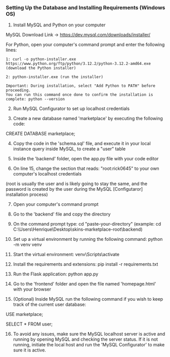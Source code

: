 ### Setting Up the Database and Installing Requirements (Windows OS)
1. Install MySQL and Python on your computer

MySQL Download Link -> https://dev.mysql.com/downloads/installer/

For Python, open your computer's command prompt and enter the following lines:

	1: curl -o python-installer.exe https://www.python.org/ftp/python/3.12.2/python-3.12.2-amd64.exe (download the Python installer)

	2: python-installer.exe (run the installer)

	Important: During installation, select "Add Python to PATH" before proceeding.
	You can run this command once done to confirm the installation is complete: python --version

	

2. Run MySQL Configurator to set up localhost credentials

3. Create a new database named 'marketplace' by executing the following code:

CREATE DATABASE marketplace;


4. Copy the code in the 'schema.sql' file, and execute it in your local instance query inside MySQL, to create a "user" table

5. Inside the 'backend' folder, open the app.py file with your code editor

6. On line 15, change the section that reads: "root:rick0645" to your own computer's localhost credentials 

(root is usually the user and is likely going to stay the same, and the password is created by the user during the MySQL [Configutaror] installation process)

7. Open your computer's command prompt

8. Go to the 'backend' file and copy the directory

9. On the command prompt type: cd "paste-your-directory" (example: cd C:\Users\Henrique\Desktop\skins-marketplace-root\backend)

10. Set up a virtual environment by running the following command: python -m venv venv

11. Start the virtual environment: venv\Scripts\activate

12. Install the requirements and extensions: pip install -r requirements.txt

13. Run the Flask application: python app.py

14. Go to the 'frontend' folder and open the file named 'homepage.html' with your browser

15. (Optional) Inside MySQL run the following command if you wish to keep track of the current user database:

USE marketplace;

SELECT * FROM user;

16. To avoid any issues, make sure the MySQL localhost server is active and running by opening MySQL and checking the server status. If it is not running, initiate the local host and run the 'MySQL Configurator' to make sure it is active.

